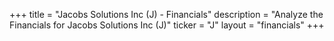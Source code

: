 +++
title = "Jacobs Solutions Inc (J) - Financials"
description = "Analyze the Financials for Jacobs Solutions Inc (J)"
ticker = "J"
layout = "financials"
+++

